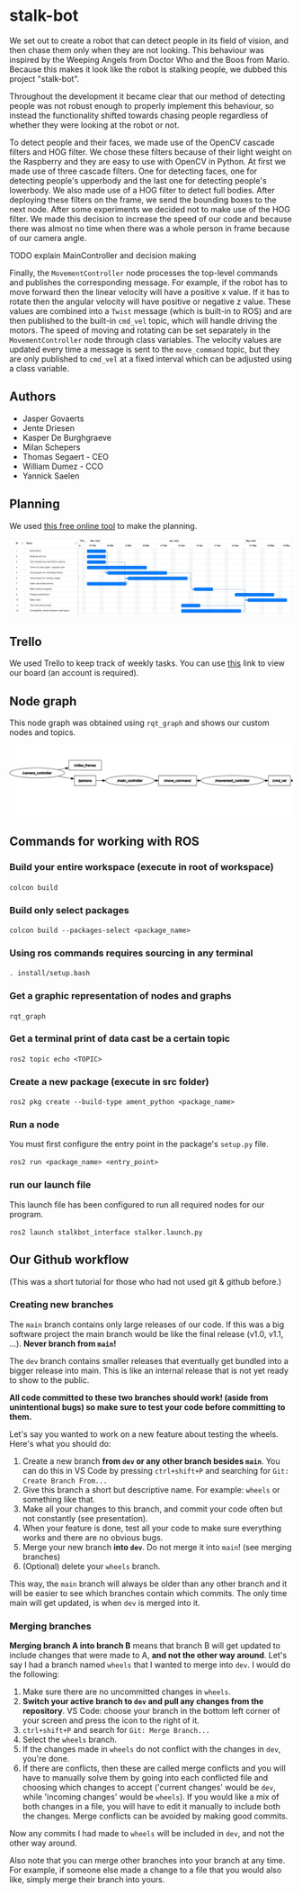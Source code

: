 # stalk-bot

We set out to create a robot that can detect people in its field of vision, and then chase them only when they are not looking. This behaviour was inspired by the Weeping Angels from Doctor Who and the Boos from Mario. Because this makes it look like the robot is stalking people, we dubbed this project "stalk-bot".

Throughout the development it became clear that our method of detecting people was not robust enough to properly implement this behaviour, so instead the functionality shifted towards chasing people regardless of whether they were looking at the robot or not.

To detect people and their faces, we made use of the OpenCV cascade filters and HOG filter. We chose these filters because of their light weight on the Raspberry and they are easy to use with OpenCV in Python.
At first we made use of three cascade filters. One for detecting faces, one for detecting people's upperbody and the last one for detecting people's lowerbody. We also made use of a HOG filter to detect full bodies.
After deploying these filters on the frame, we send the bounding boxes to the next node.
After some experiments we decided not to make use of the HOG filter. We made this decision to increase the speed of our code and because there was almost no time when there was a whole person in frame because of our camera angle.

TODO explain MainController and decision making

Finally, the `MovementController` node processes the top-level commands and publishes the corresponding message. For example, if the robot has to move forward then the linear velocity will have a positive x value. If it has to rotate then the angular velocity will have positive or negative z value. These values are combined into a `Twist` message (which is built-in to ROS) and are then published to the built-in `cmd_vel` topic, which will handle driving the motors. The speed of moving and rotating can be set separately in the `MovementController` node through class variables. The velocity values are updated every time a message is sent to the `move_command` topic, but they are only published to `cmd_vel` at a fixed interval which can be adjusted using a class variable.


## Authors

- Jasper Govaerts
- Jente Driesen
- Kasper De Burghgraeve
- Milan Schepers
- Thomas Segaert - CEO
- William Dumez - CCO
- Yannick Saelen

## Planning

We used [this free online tool](https://www.onlinegantt.com/#/gantt) to make the planning.

![Our planning](./planning/planning_v2.png)

## Trello

We used Trello to keep track of weekly tasks. You can use [this](https://l.messenger.com/l.php?u=https%3A%2F%2Ftrello.com%2Finvite%2Fb%2FQkdTKCNW%2Fafb660e5a34bca409ec5872ddadd8a15%2Fsee-angel-reaper&h=AT2c3liH4tApPf6vF7y0Qi7hXzygbg4yvLcawCJspPnR2KjIR9o0D7gD_35xUjHTYKHUeP-hmoa6xIr8warRBGQTGQ_0cBfCNw11fAAkOf_A4Bvl94JuEjb3T3zX4W1TP1ScKClaPWUcYw) link to view our board (an account is required).

## Node graph

This node graph was obtained using `rqt_graph` and shows our custom nodes and topics.

![Node graph](./data_files/rosgraph-ours-cropped.png)

## Commands for working with ROS

### Build your entire workspace (execute in root of workspace)

`colcon build` 

### Build only select packages

`colcon build --packages-select <package_name>`

### Using ros commands requires sourcing in any terminal

`. install/setup.bash`

### Get a graphic representation of nodes and graphs

`rqt_graph`

### Get a terminal print of data cast be a certain topic

`ros2 topic echo <TOPIC>`

### Create a new package (execute in src folder)

`ros2 pkg create --build-type ament_python <package_name>`

### Run a node

You must first configure the entry point in the package's `setup.py` file.

`ros2 run <package_name> <entry_point>`

### run our launch file

This launch file has been configured to run all required nodes for our program.

`ros2 launch stalkbot_interface stalker.launch.py`

## Our Github workflow

(This was a short tutorial for those who had not used git & github before.)

### Creating new branches

The `main` branch contains only large releases of our code. If this was a big software project the main branch would be like the final release (v1.0, v1.1, ...). **Never branch from `main`!**

The `dev` branch contains smaller releases that eventually get bundled into a bigger release into main. This is like an internal release that is not yet ready to show to the public.

**All code committed to these two branches should work! (aside from unintentional bugs) so make sure to test your code before committing to them.**

Let's say you wanted to work on a new feature about testing the wheels. Here's what you should do:
1. Create a new branch **from `dev` or any other branch besides `main`**.
   You can do this in VS Code by pressing `ctrl+shift+P` and searching for `Git: Create Branch From...`
2. Give this branch a short but descriptive name. For example: `wheels` or something like that.
3. Make all your changes to this branch, and commit your code often but not constantly (see presentation).
4. When your feature is done, test all your code to make sure everything works and there are no obvious bugs.
5. Merge your new branch **into `dev`**. Do not merge it into `main`! (see merging branches)
6. (Optional) delete your `wheels` branch.
   
This way, the `main` branch will always be older than any other branch and it will be easier to see which branches contain which commits. The only time main will get updated, is when `dev` is merged into it.

### Merging branches

**Merging branch A into branch B** means that branch B will get updated to include changes that were made to A, **and not the other way around**. Let's say I had a branch named `wheels` that I wanted to merge into `dev`. I would do the following:

1. Make sure there are no uncommitted changes in `wheels`.
2. **Switch your active branch to `dev` and pull any changes from the repository**. VS Code: choose your branch in the bottom left corner of your screen and press the icon to the right of it.
3. `ctrl+shift+P` and search for `Git: Merge Branch...`
4. Select the `wheels` branch.
5. If the changes made in `wheels` do not conflict with the changes in `dev`, you're done.
6. If there are conflicts, then these are called merge conflicts and you will have to manually solve them by going into each conflicted file and choosing which changes to accept ('current changes' would be `dev`, while 'incoming changes' would be `wheels`). If you would like a mix of both changes in a file, you will have to edit it manually to include both the changes.
   Merge conflicts can be avoided by making good commits.

Now any commits I had made to `wheels` will be included in `dev`, and not the other way around. 

Also note that you can merge other branches into your branch at any time. For example, if someone else made a change to a file that you would also like, simply merge their branch into yours.